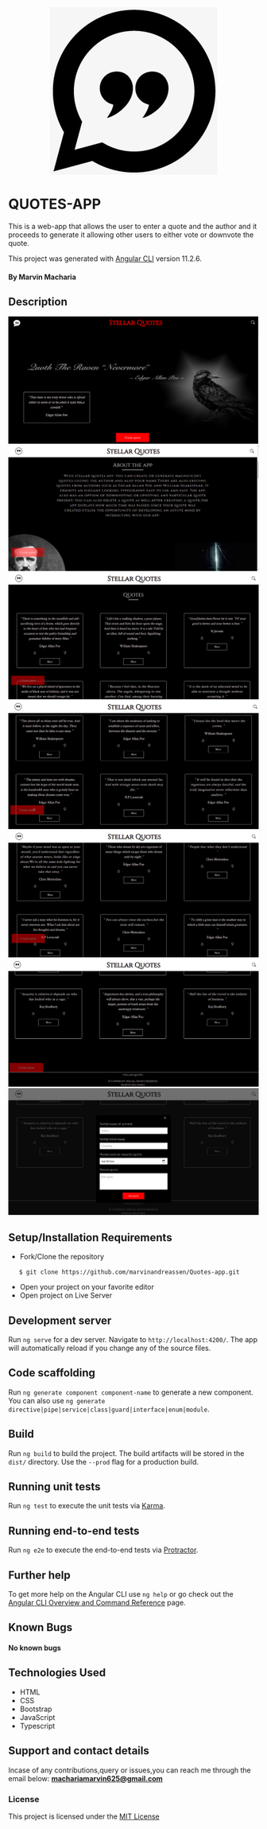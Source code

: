 <span style="display:block;margin:auto;text-align:center">![Webapp logo](src/assets/readme.png)

# QUOTES-APP
</span>
This is a web-app that allows the user to enter a quote and the author and it proceeds to generate it allowing other users to either vote or downvote the quote.

This project was generated with [Angular CLI](https://github.com/angular/angular-cli) version 11.2.6.

#### By **Marvin Macharia**
## Description
![Webapp image](/src/assets/README/s1.png)
![Webapp image](/src/assets/README/s2.png)
![Webapp image](/src/assets/README/s3.png)
![Webapp image](/src/assets/README/s4.png)
![Webapp image](/src/assets/README/s5.png)
![Webapp image](/src/assets/README/s6.png)
![Webapp image](/src/assets/README/s7.png)
## Setup/Installation Requirements
* Fork/Clone the repository
```
   $ git clone https://github.com/marvinandreassen/Quotes-app.git
```
* Open your project on your favorite editor
* Open project on Live Server


## Development server

Run `ng serve` for a dev server. Navigate to `http://localhost:4200/`. The app will automatically reload if you change any of the source files.

## Code scaffolding

Run `ng generate component component-name` to generate a new component. You can also use `ng generate directive|pipe|service|class|guard|interface|enum|module`.

## Build

Run `ng build` to build the project. The build artifacts will be stored in the `dist/` directory. Use the `--prod` flag for a production build.

## Running unit tests

Run `ng test` to execute the unit tests via [Karma](https://karma-runner.github.io).

## Running end-to-end tests

Run `ng e2e` to execute the end-to-end tests via [Protractor](http://www.protractortest.org/).

## Further help

To get more help on the Angular CLI use `ng help` or go check out the [Angular CLI Overview and Command Reference](https://angular.io/cli) page.

## Known Bugs
#### No known bugs
## Technologies Used
* HTML
* CSS
* Bootstrap
* JavaScript
* Typescript
## Support and contact details
Incase of any contributions,query or issues,you can reach me through the email below:
**machariamarvin625@gmail.com**
### License 
This project is licensed under the [MIT License](https://github.com/marvinandreassen/Quotes-app/blob/master/LICENSE)